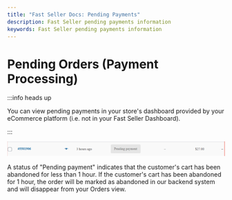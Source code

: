 ```yaml
---
title: "Fast Seller Docs: Pending Payments"
description: Fast Seller pending payments information
keywords: Fast Seller pending payments information
---
```


# Pending Orders (Payment Processing)

:::info heads up

You can view pending payments in your store's dashboard provided by your eCommerce platform (i.e. not in your Fast Seller Dashboard).

:::

![line item with pending payment](./images/pending.png)

A status of "Pending payment" indicates that the customer's cart has been abandoned for less than 1 hour. If the customer's cart has been abandoned for 1 hour, the order will be marked as abandoned in our backend system and will disappear from your Orders view.

